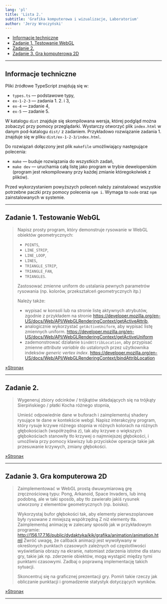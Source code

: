 ```yaml
---
lang: 'pl'
title: 'Lista 2.'
subtitle: 'Grafika komputerowa i wizualizacje, Laboratorium'
author: 'Jerzy Wroczyński'
---
```


- [Informacje techniczne](#informacje-techniczne)
- [Zadanie 1. Testowanie WebGL](#zadanie-1-testowanie-webgl)
- [Zadanie 2.](#zadanie-2)
- [Zadanie 3. Gra komputerowa 2D](#zadanie-3-gra-komputerowa-2d)

---

## Informacje techniczne

Pliki źródłowe TypeScript znajdują się w:
- `types.ts` — podstawowe typy,
- `ex-1-2-3` — zadania 1. 2. i 3,
- `ex-4` — zadanie 4,
- `ex-5` — zadanie 5.

W katalogu `dist` znajduje się skompilowana wersja, której podgląd można zobaczyć przy pomocy przeglądarki.
Wystarczy otworzyć plik `index.html` w danym pod-katalogu `dist/` z zadaniem.
Przykładowo rozwiązanie zadania 1. znajduje się w pliku `dist/ex-1-2-3/index.html`.

Do rozwiązań dołączony jest plik `makefile` umożliwiający następujące polecenia:
- `make` —  buduje rozwiązania do wszystkich zadań,
- `make dev` — uruchamia całą listę jako program w trybie deweloperskim
(program jest rekompilowany przy każdej zmianie któregokolwiek z plików).

Przed wykorzystaniem powyższych poleceń należy zainstalować wszystkie potrzebne paczki przy pomocy polecenia `npm i`.
Wymaga to `node` oraz `npm` zainstalowanych w systemie.

---

## Zadanie 1. Testowanie WebGL

> Napisz prosty program, który demonstruje rysowanie w WebGL obiektów geometrycznych:
> - `POINTS`,
> - `LINE_STRIP`,
> - `LINE_LOOP`,
> - `LINES`,
> - `TRIANGLE_STRIP`,
> - `TRIANGLE_FAN`,
> - `TRIANGLES`.
>
> Zastosować zmienne uniform do ustalania pewnych parametrów rysowania
> (np. kolorów, przekształceń geometrycznych itp.)
>
> Należy także:
> - wypisać w konsoli lub na stronie listę aktywnych atrybutów,
>     zgodnie z przykładem na stronie <https://developer.mozilla.org/en-US/docs/Web/API/WebGLRenderingContext/getActiveAttrib>,
> - analogicznie wykorzystać `getActiveUniform`, aby wypisać listę zmiennych uniform.
>     <https://developer.mozilla.org/en-US/docs/Web/API/WebGLRenderingContext/getActiveUniform>
> - zademonstrować działanie `bindAttribLocation`, aby przypisać zmienne *attribute variable* do ustalonych przez użytkownika indeksów *generic vertex index*.
>     <https://developer.mozilla.org/en-US/docs/Web/API/WebGLRenderingContext/bindAttribLocation>

[»Strona«](dist/ex-1/index.html)

---

## Zadanie 2.

> Wygeneruj zbiory odcinków / trójkątów składających się na trójkąty Sierpińskiego / płatki Kocha różnego stopnia,
>
> Umieść odpowiednie dane w buforach i zaimplementuj shadery rysujące te dane w kontekście webgl.
> Napisz interakcyjny program,
> który rysuje krzywe różnego stopnia w różnych kolorach na różnych głębokościach (współrzędna z),
> tak aby krzywe o większych głębokościach stanowiły tło krzywej o najmniejszej głębokości,
> i umożliwia przy pomocy klawiszy lub przycisków operacje takie jak przesuwanie krzywych,
> zmiany głębokości.

[»Strona«](dist/ex-2/index.html)

---

## Zadanie 3. Gra komputerowa 2D

> Zaimplementować w WebGL prostą dwuwymiarową grę zręcznościową typu:
> Pong, Arkanoid, Space Invaders,
> lub inną podobną, ale w taki sposób,
> aby tło zawierało jakiś rysunek utworzony z elementów geometrycznych (np. boisko).
>
> Wykorzystaj bufor głębokości tak,
> aby elementy pierwszoplanowe były rysowane z mniejszą współrzędną Z niż elementy tła.
> Zaimplementuj animację w zalecany sposób jak w przykładowym programie:
> <http://156.17.7.16/public/dydaktyka/kik/grafika/animation/animation.html>
> Zwróć uwagę, że callback animacji jest wywoływany w określonych punktach czasowych
> zależnych od częstotliwości wyświetlania obrazy na ekranie,
> natomiast zdarzenia istotne dla stanu gry,
> takie jak np. zderzenie obiektów, mogą wystąpić między tymi punktami czasowymi.
> Zadbaj o poprawną implementację takich sytuacji.
>
> Skoncentruj się na graficznej prezentacji gry.
> Pomiń takie rzeczy jak obliczanie punktacji
> i gromadzenie statystyk dotyczących wyników.

[»Strona«](dist/ex-3/index.html)

---
